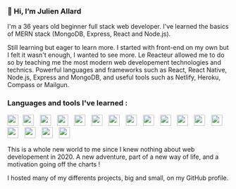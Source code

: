 ### 👋 Hi, I’m Julien Allard

I'm a 36 years old beginner full stack web developer. I've learned the basics of MERN stack (MongoDB, Express, React and Node.js).

Still learning but eager to learn more. I started with front-end on my own but I felt it wasn't enough, I wanted to see more. Le Reacteur allowed me to do so by teaching me the most modern web developement technologies and technics. Powerful languages and frameworks such as React, React Native, Node.js, Express and MongoDB, and useful tools such as Netlify, Heroku, Compass or Mailgun.

### Languages and tools I've learned :

<img width="25px" style="margin-right: 10px" src="https://cdn.jsdelivr.net/gh/devicons/devicon/icons/html5/html5-original.svg"/><img width="25px" style="margin-right: 10px" src="https://cdn.jsdelivr.net/gh/devicons/devicon/icons/css3/css3-original.svg"/>
<img width="25px" style="margin-right: 10px" src="https://cdn.jsdelivr.net/gh/devicons/devicon/icons/sass/sass-original.svg"/>
<img width="25px" style="margin-right: 10px" src="https://cdn.jsdelivr.net/gh/devicons/devicon/icons/javascript/javascript-original.svg"/>
<img width="25px" style="margin-right: 10px" src="https://cdn.jsdelivr.net/gh/devicons/devicon/icons/react/react-original.svg"/>
<img width="25px" style="margin-right: 10px" src="https://cdn.jsdelivr.net/gh/devicons/devicon/icons/express/express-original-wordmark.svg"/>
<img width="25px" style="margin-right: 10px" src="https://cdn.jsdelivr.net/gh/devicons/devicon/icons/mongodb/mongodb-original.svg"/>
<img width="25px" style="margin-right: 10px" src="https://cdn.jsdelivr.net/gh/devicons/devicon/icons/nodejs/nodejs-original.svg"/>
<img width="25px" style="margin-right: 10px" src="https://cdn.jsdelivr.net/gh/devicons/devicon/icons/vscode/vscode-original.svg"/>
<img width="25px" style="margin-right: 10px" src="https://cdn.jsdelivr.net/gh/devicons/devicon/icons/git/git-original.svg"/>
<img width="25px" style="margin-right: 10px" src="https://cdn.jsdelivr.net/gh/devicons/devicon/icons/github/github-original.svg"/>
<img width="25px" style="margin-right: 10px" src="https://cdn.jsdelivr.net/gh/devicons/devicon/icons/figma/figma-original.svg"/>
<img width="25px" style="margin-right: 10px" src="https://cdn.worldvectorlogo.com/logos/netlify.svg"/>
<img width="25px" style="margin-right: 10px" src="https://cdn.jsdelivr.net/gh/devicons/devicon/icons/heroku/heroku-original.svg"/>
<img width="25px" style="margin-right: 10px" src="https://cdn.jsdelivr.net/gh/devicons/devicon/icons/npm/npm-original-wordmark.svg"/>
<img width="25px" style="margin-right: 10px" src="https://cdn.jsdelivr.net/gh/devicons/devicon/icons/yarn/yarn-original.svg"/>
<img width="25px" style="margin-right: 10px" src="https://cdn.jsdelivr.net/gh/devicons/devicon/icons/slack/slack-original.svg"/>

This is a whole new world to me since I knew nothing about web developement in 2020.
A new adventure, part of a new way of life, and a motivation going off the charts !

I hosted many of my differents projects, big and small, on my GitHub profile.
